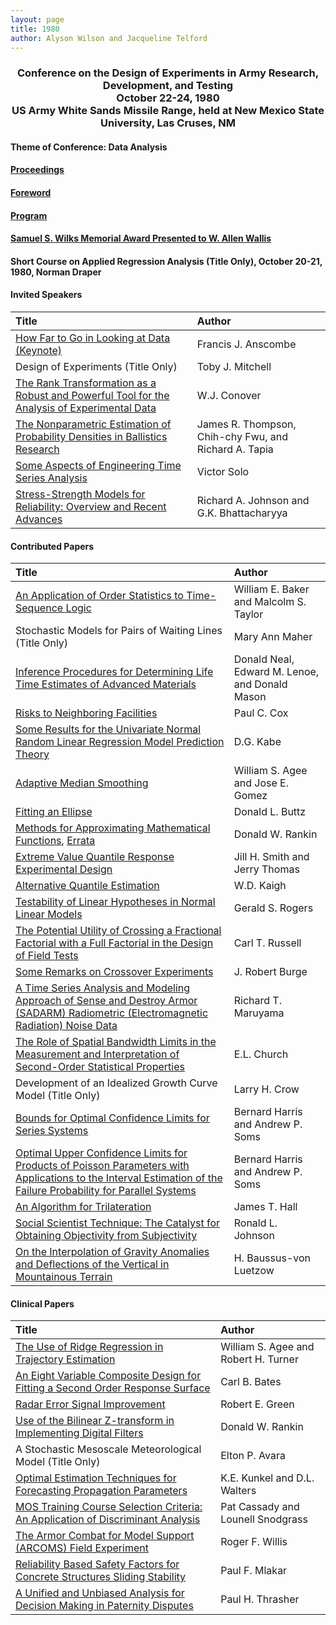 ```yaml
---
layout: page
title: 1980
author: Alyson Wilson and Jacqueline Telford
---
```

<div align="center"><h3>Conference on the Design of Experiments in Army Research, Development, and Testing<br>
October 22-24, 1980<br>
US Army White Sands Missile Range, held at New Mexico State University, Las Cruses, NM</h3></div>

#### Theme of Conference: Data Analysis

#### [Proceedings](https://alysongwilson.github.io/ACAS/DOE3/DOE26.pdf#page=1)

#### [Foreword](https://alysongwilson.github.io/ACAS/DOE3/DOE26.pdf#page=3)

#### [Program](https://alysongwilson.github.io/ACAS/DOE3/DOE26.pdf#page=10)

#### [Samuel S. Wilks Memorial Award Presented to W. Allen Wallis](https://alysongwilson.github.io/ACAS/DOE3/DOE26.pdf#page=127)

#### Short Course on Applied Regression Analysis (Title Only), October 20-21, 1980, Norman Draper


#### Invited Speakers

| Title | Author |
| :--- | :--- |
| [How Far to Go in Looking at Data (Keynote)](https://alysongwilson.github.io/ACAS/DOE3/DOE26.pdf#page=18) | Francis J. Anscombe |
| Design of Experiments (Title Only) | Toby J. Mitchell |
| [The Rank Transformation as a Robust and Powerful Tool for the Analysis of Experimental Data](https://alysongwilson.github.io/ACAS/DOE3/DOE26.pdf#page=288) | W.J. Conover |
| [The Nonparametric Estimation of Probability Densities in Ballistics Research](https://alysongwilson.github.io/ACAS/DOE3/DOE26.pdf#page=322) | James R. Thompson, Chih-chy Fwu, and Richard A. Tapia |
| [Some Aspects of Engineering Time Series Analysis](https://alysongwilson.github.io/ACAS/DOE3/DOE26.pdf#page=530) | Victor Solo |
| [Stress-Strength Models for Reliability: Overview and Recent Advances](https://alysongwilson.github.io/ACAS/DOE3/DOE26.pdf#page=540) | Richard A. Johnson and G.K. Bhattacharyya |

#### Contributed Papers

| Title | Author |
| :--- | :--- |
| [An Application of Order Statistics to Time-Sequence Logic](https://alysongwilson.github.io/ACAS/DOE3/DOE26.pdf#page=57) | William E. Baker and Malcolm S. Taylor |
| Stochastic Models for Pairs of Waiting Lines (Title Only) | Mary Ann Maher |
| [Inference Procedures for Determining Life Time Estimates of Advanced Materials](https://alysongwilson.github.io/ACAS/DOE3/DOE26.pdf#page=101) | Donald Neal, Edward M. Lenoe, and Donald Mason |
| [Risks to Neighboring Facilities](https://alysongwilson.github.io/ACAS/DOE3/DOE26.pdf#page=115) | Paul C. Cox |
| [Some Results for the Univariate Normal Random Linear Regression Model Prediction Theory](https://alysongwilson.github.io/ACAS/DOE3/DOE26.pdf#page=141) | D.G. Kabe |
| [Adaptive Median Smoothing](https://alysongwilson.github.io/ACAS/DOE3/DOE26.pdf#page=152) | William S. Agee and Jose E. Gomez |
| [Fitting an Ellipse](https://alysongwilson.github.io/ACAS/DOE3/DOE26.pdf#page=180) | Donald L. Buttz |
| [Methods for Approximating Mathematical Functions](https://alysongwilson.github.io/ACAS/DOE3/DOE26.pdf#page=196), [Errata](https://alysongwilson.github.io/ACAS/DOE3/DOE27.pdf#page=528) | Donald W. Rankin |
| [Extreme Value Quantile Response Experimental Design](https://alysongwilson.github.io/ACAS/DOE3/DOE26.pdf#page=267) | Jill H. Smith and Jerry Thomas |
| [Alternative Quantile Estimation](https://alysongwilson.github.io/ACAS/DOE3/DOE26.pdf#page=301) | W.D. Kaigh |
| [Testability of Linear Hypotheses in Normal Linear Models](https://alysongwilson.github.io/ACAS/DOE3/DOE26.pdf#page=340) | Gerald S. Rogers |
| [The Potential Utility of Crossing a Fractional Factorial with a Full Factorial in the Design of Field Tests](https://alysongwilson.github.io/ACAS/DOE3/DOE26.pdf#page=348) | Carl T. Russell |
| [Some Remarks on Crossover Experiments](https://alysongwilson.github.io/ACAS/DOE3/DOE26.pdf#page=360) | J. Robert Burge |
| [A Time Series Analysis and Modeling Approach of Sense and Destroy Armor (SADARM) Radiometric (Electromagnetic Radiation) Noise Data](https://alysongwilson.github.io/ACAS/DOE3/DOE26.pdf#page=384) | Richard T. Maruyama |
| [The Role of Spatial Bandwidth Limits in the Measurement and Interpretation of Second-Order Statistical Properties](https://alysongwilson.github.io/ACAS/DOE3/DOE26.pdf#page=399) | E.L. Church |
| Development of an Idealized Growth Curve Model (Title Only) | Larry H. Crow |
| [Bounds for Optimal Confidence Limits for Series Systems](https://alysongwilson.github.io/ACAS/DOE3/DOE26.pdf#page=423) | Bernard Harris and Andrew P. Soms |
| [Optimal Upper Confidence Limits for Products of Poisson Parameters with Applications to the Interval Estimation of the Failure Probability for Parallel Systems](https://alysongwilson.github.io/ACAS/DOE3/DOE26.pdf#page=442) | Bernard Harris and Andrew P. Soms |
| [An Algorithm for Trilateration](https://alysongwilson.github.io/ACAS/DOE3/DOE26.pdf#page=508) | James T. Hall |
| [Social Scientist Technique: The Catalyst for Obtaining Objectivity from Subjectivity](https://alysongwilson.github.io/ACAS/DOE3/DOE26.pdf#page=525) | Ronald L. Johnson |
| [On the Interpolation of Gravity Anomalies and Deflections of the Vertical in Mountainous Terrain](https://alysongwilson.github.io/ACAS/DOE3/DOE26.pdf#page=558) | H. Baussus-von Luetzow |


#### Clinical Papers

| Title | Author |
| :--- | :--- |
| [The Use of Ridge Regression in Trajectory Estimation](https://alysongwilson.github.io/ACAS/DOE3/DOE26.pdf#page=28) | William S. Agee and Robert H. Turner |
| [An Eight Variable Composite Design for Fitting a Second Order Response Surface](https://alysongwilson.github.io/ACAS/DOE3/DOE26.pdf#page=41) | Carl B. Bates |
| [Radar Error Signal Improvement](https://alysongwilson.github.io/ACAS/DOE3/DOE26.pdf#page=71) | Robert E. Green |
| [Use of the Bilinear Z-transform in Implementing Digital Filters](https://alysongwilson.github.io/ACAS/DOE3/DOE26.pdf#page=79) | Donald W. Rankin |
| A Stochastic Mesoscale Meteorological Model (Title Only) | Elton P. Avara |
| [Optimal Estimation Techniques for Forecasting Propagation Parameters](https://alysongwilson.github.io/ACAS/DOE3/DOE26.pdf#page=137) | K.E. Kunkel and D.L. Walters |
| [MOS Training Course Selection Criteria: An Application of Discriminant Analysis](https://alysongwilson.github.io/ACAS/DOE3/DOE26.pdf#page=250) | Pat Cassady and Lounell Snodgrass |
| [The Armor Combat for Model Support (ARCOMS) Field Experiment](https://alysongwilson.github.io/ACAS/DOE3/DOE26.pdf#page=260) | Roger F. Willis |
| [Reliability Based Safety Factors for Concrete Structures Sliding Stability](https://alysongwilson.github.io/ACAS/DOE3/DOE26.pdf#page=466) | Paul F. Mlakar |
| [A Unified and Unbiased Analysis for Decision Making in Paternity Disputes](https://alysongwilson.github.io/ACAS/DOE3/DOE26.pdf#page=476) | Paul H. Thrasher |

